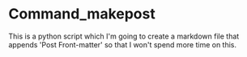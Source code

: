 # Command_makepost
This is a python script which I'm going to create a markdown file that appends 'Post Front-matter' so that I won't spend more time on this.
